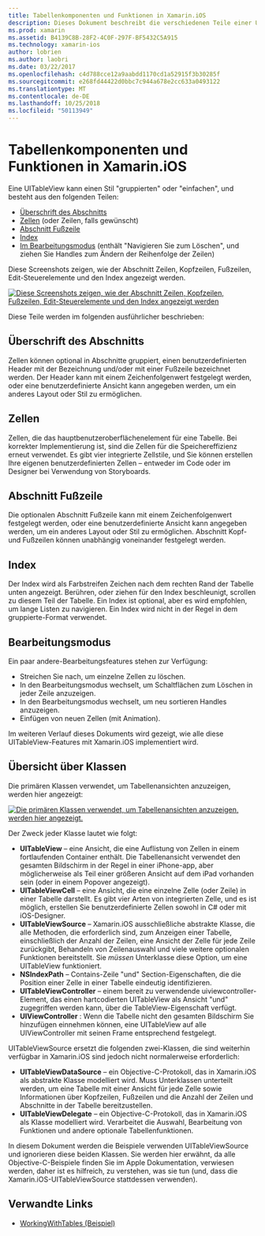 ```yaml
---
title: Tabellenkomponenten und Funktionen in Xamarin.iOS
description: Dieses Dokument beschreibt die verschiedenen Teile einer UITableView in iOS. Es wird erläutert, Abschnittsheadern, Zellen, Abschnitt Fußzeilen, den Index und Bearbeitungsmodus.
ms.prod: xamarin
ms.assetid: B4139C8B-28F2-4C0F-297F-BF5432C5A915
ms.technology: xamarin-ios
author: lobrien
ms.author: laobri
ms.date: 03/22/2017
ms.openlocfilehash: c4d788cce12a9aabdd1170cd1a52915f3b30285f
ms.sourcegitcommit: e268fd44422d0bbc7c944a678e2cc633a0493122
ms.translationtype: MT
ms.contentlocale: de-DE
ms.lasthandoff: 10/25/2018
ms.locfileid: "50113949"
---
```

# <a name="table-parts-and-functionality-in-xamarinios"></a>Tabellenkomponenten und Funktionen in Xamarin.iOS

Eine UITableView kann einen Stil "gruppierten" oder "einfachen", und besteht aus den folgenden Teilen:

-  [Überschrift des Abschnitts](#Section_Header)
-  [Zellen](#Cells) (oder Zeilen, falls gewünscht)
-  [Abschnitt Fußzeile](#Section_Footer)
-  [Index](#Index)
-  [Im Bearbeitungsmodus](#Edit_Features) (enthält "Navigieren Sie zum Löschen", und ziehen Sie Handles zum Ändern der Reihenfolge der Zeilen) 

Diese Screenshots zeigen, wie der Abschnitt Zeilen, Kopfzeilen, Fußzeilen, Edit-Steuerelemente und den Index angezeigt werden.

 [![](table-parts-and-functionality-images/image1a.png "Diese Screenshots zeigen, wie der Abschnitt Zeilen, Kopfzeilen, Fußzeilen, Edit-Steuerelemente und den Index angezeigt werden")](table-parts-and-functionality-images/image1a.png#lightbox)

Diese Teile werden im folgenden ausführlicher beschrieben:

<a name="Section_Header" />

## <a name="section-header"></a>Überschrift des Abschnitts

Zellen können optional in Abschnitte gruppiert, einen benutzerdefinierten Header mit der Bezeichnung und/oder mit einer Fußzeile bezeichnet werden. Der Header kann mit einem Zeichenfolgenwert festgelegt werden, oder eine benutzerdefinierte Ansicht kann angegeben werden, um ein anderes Layout oder Stil zu ermöglichen.

<a name="Cells" />

## <a name="cells"></a>Zellen

Zellen, die das hauptbenutzeroberflächenelement für eine Tabelle. Bei korrekter Implementierung ist, sind die Zellen für die Speichereffizienz erneut verwendet. Es gibt vier integrierte Zellstile, und Sie können erstellen Ihre eigenen benutzerdefinierten Zellen – entweder im Code oder im Designer bei Verwendung von Storyboards.

<a name="Section_Footer"/>

## <a name="section-footer"></a>Abschnitt Fußzeile

Die optionalen Abschnitt Fußzeile kann mit einem Zeichenfolgenwert festgelegt werden, oder eine benutzerdefinierte Ansicht kann angegeben werden, um ein anderes Layout oder Stil zu ermöglichen. Abschnitt Kopf- und Fußzeilen können unabhängig voneinander festgelegt werden.

<a name="Index" />

## <a name="index"></a>Index

Der Index wird als Farbstreifen Zeichen nach dem rechten Rand der Tabelle unten angezeigt.
Berühren, oder ziehen für den Index beschleunigt, scrollen zu diesem Teil der Tabelle. Ein Index ist optional, aber es wird empfohlen, um lange Listen zu navigieren. Ein Index wird nicht in der Regel in dem gruppierte-Format verwendet.

<a name="Edit_Features" />

## <a name="editing-mode"></a>Bearbeitungsmodus

Ein paar andere-Bearbeitungsfeatures stehen zur Verfügung:

- Streichen Sie nach, um einzelne Zellen zu löschen.
- In den Bearbeitungsmodus wechselt, um Schaltflächen zum Löschen in jeder Zeile anzuzeigen. 
- In den Bearbeitungsmodus wechselt, um neu sortieren Handles anzuzeigen. 
- Einfügen von neuen Zellen (mit Animation).

Im weiteren Verlauf dieses Dokuments wird gezeigt, wie alle diese UITableView-Features mit Xamarin.iOS implementiert wird.


## <a name="classes-overview"></a>Übersicht über Klassen

Die primären Klassen verwendet, um Tabellenansichten anzuzeigen, werden hier angezeigt:

[![](table-parts-and-functionality-images/classdiagram.png "Die primären Klassen verwendet, um Tabellenansichten anzuzeigen, werden hier angezeigt.")](table-parts-and-functionality-images/classdiagram.png#lightbox)

Der Zweck jeder Klasse lautet wie folgt:

- **UITableView** – eine Ansicht, die eine Auflistung von Zellen in einem fortlaufenden Container enthält. Die Tabellenansicht verwendet den gesamten Bildschirm in der Regel in einer iPhone-app, aber möglicherweise als Teil einer größeren Ansicht auf dem iPad vorhanden sein (oder in einem Popover angezeigt). 
- **UITableViewCell** – eine Ansicht, die eine einzelne Zelle (oder Zeile) in einer Tabelle darstellt. Es gibt vier Arten von integrierten Zelle, und es ist möglich, erstellen Sie benutzerdefinierte Zellen sowohl in C# oder mit iOS-Designer. 
- **UITableViewSource** – Xamarin.iOS ausschließliche abstrakte Klasse, die alle Methoden, die erforderlich sind, zum Anzeigen einer Tabelle, einschließlich der Anzahl der Zeilen, eine Ansicht der Zelle für jede Zeile zurückgibt, Behandeln von Zeilenauswahl und viele weitere optionalen Funktionen bereitstellt. Sie *müssen* Unterklasse diese Option, um eine UITableView funktioniert. 
- **NSIndexPath** – Contains-Zeile "und" Section-Eigenschaften, die die Position einer Zelle in einer Tabelle eindeutig identifizieren. 
- **UITableViewController** – einem bereit zu verwendende uiviewcontroller-Element, das einen hartcodierten UITableView als Ansicht "und" zugegriffen werden kann, über die TableView-Eigenschaft verfügt. 
- **UIViewController** : Wenn die Tabelle nicht den gesamten Bildschirm Sie hinzufügen einnehmen können, eine UITableView auf alle UIViewController mit seinen Frame entsprechend festgelegt. 

UITableViewSource ersetzt die folgenden zwei-Klassen, die sind weiterhin verfügbar in Xamarin.iOS sind jedoch nicht normalerweise erforderlich:

- **UITableViewDataSource** – ein Objective-C-Protokoll, das in Xamarin.iOS als abstrakte Klasse modelliert wird. Muss Unterklassen unterteilt werden, um eine Tabelle mit einer Ansicht für jede Zelle sowie Informationen über Kopfzeilen, Fußzeilen und die Anzahl der Zeilen und Abschnitte in der Tabelle bereitzustellen. 
- **UITableViewDelegate** – ein Objective-C-Protokoll, das in Xamarin.iOS als Klasse modelliert wird. Verarbeitet die Auswahl, Bearbeitung von Funktionen und andere optionale Tabellenfunktionen. 

In diesem Dokument werden die Beispiele verwenden UITableViewSource und ignorieren diese beiden Klassen. Sie werden hier erwähnt, da alle Objective-C-Beispiele finden Sie im Apple Dokumentation, verwiesen werden, daher ist es hilfreich, zu verstehen, was sie tun (und, dass die Xamarin.iOS-UITableViewSource stattdessen verwenden).

## <a name="related-links"></a>Verwandte Links

- [WorkingWithTables (Beispiel)](https://developer.xamarin.com/samples/monotouch/WorkingWithTables)
